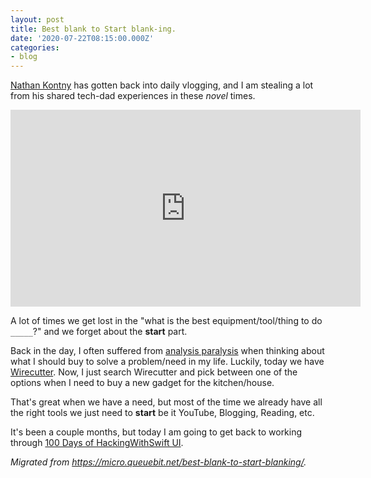 ```yaml
---
layout: post
title: Best blank to Start blank-ing.
date: '2020-07-22T08:15:00.000Z'
categories:
- blog
---
```


[Nathan Kontny](https://twitter.com/natekontny) has gotten back into daily vlogging, and I am stealing a lot from his shared tech-dad experiences in these _novel_ times.

<iframe width="560" height="315" src="https://www.youtube-nocookie.com/embed/GlLqXF48_-Q" frameborder="0" allow="accelerometer; autoplay; encrypted-media; gyroscope; picture-in-picture" allowfullscreen></iframe>

A lot of times we get lost in the "what is the best equipment/tool/thing to do `_____`?" and we forget about the **start** part.

Back in the day, I often suffered from [analysis paralysis](https://en.wikipedia.org/wiki/Analysis_paralysis) when thinking about what I should buy to solve a problem/need in my life. Luckily, today we have [Wirecutter](https://www.nytimes.com/wirecutter). Now, I just search Wirecutter and pick between one of the options when I need to buy a new gadget for the kitchen/house.

That's great when we have a need, but most of the time we already have all the right tools we just need to **start** be it YouTube, Blogging, Reading, etc.

It's been a couple months, but today I am going to get back to working through [100 Days of HackingWithSwift UI](https://www.hackingwithswift.com/100/swiftui).

_Migrated from <https://micro.queuebit.net/best-blank-to-start-blanking/>._
